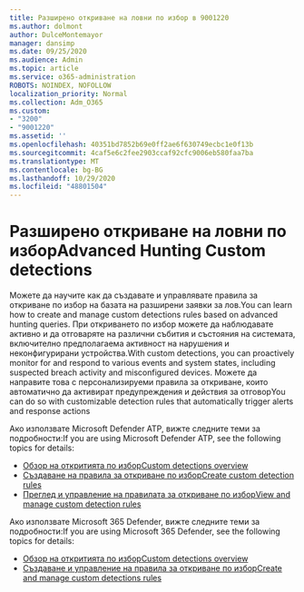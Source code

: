 ```yaml
---
title: Разширено откриване на ловни по избор в 9001220
ms.author: dolmont
author: DulceMontemayor
manager: dansimp
ms.date: 09/25/2020
ms.audience: Admin
ms.topic: article
ms.service: o365-administration
ROBOTS: NOINDEX, NOFOLLOW
localization_priority: Normal
ms.collection: Adm_O365
ms.custom:
- "3200"
- "9001220"
ms.assetid: ''
ms.openlocfilehash: 40351bd7852b69e0ff2ae6f630749ecbc1e0f13b
ms.sourcegitcommit: 4caf5e6c2fee2903ccaf92cfc9006eb580faa7ba
ms.translationtype: MT
ms.contentlocale: bg-BG
ms.lasthandoff: 10/29/2020
ms.locfileid: "48801504"
---
```

# <a name="advanced-hunting-custom-detections"></a><span data-ttu-id="25b1f-102">Разширено откриване на ловни по избор</span><span class="sxs-lookup"><span data-stu-id="25b1f-102">Advanced Hunting Custom detections</span></span>

<span data-ttu-id="25b1f-103">Можете да научите как да създавате и управлявате правила за откриване по избор на базата на разширени заявки за лов.</span><span class="sxs-lookup"><span data-stu-id="25b1f-103">You can learn how to create and manage custom detections rules based on advanced hunting queries.</span></span> <span data-ttu-id="25b1f-104">При откриването по избор можете да наблюдавате активно и да отговаряте на различни събития и състояния на системата, включително предполагаема активност на нарушения и неконфигурирани устройства.</span><span class="sxs-lookup"><span data-stu-id="25b1f-104">With custom detections, you can proactively monitor for and respond to various events and system states, including suspected breach activity and misconfigured devices.</span></span> <span data-ttu-id="25b1f-105">Можете да направите това с персонализируеми правила за откриване, които автоматично да активират предупреждения и действия за отговор</span><span class="sxs-lookup"><span data-stu-id="25b1f-105">You can do so with customizable detection rules that automatically trigger alerts and response actions</span></span>
  
<span data-ttu-id="25b1f-106">Ако използвате Microsoft Defender ATP, вижте следните теми за подробности:</span><span class="sxs-lookup"><span data-stu-id="25b1f-106">If you are using Microsoft Defender ATP, see the following topics for details:</span></span> 
- [<span data-ttu-id="25b1f-107">Обзор на откритията по избор</span><span class="sxs-lookup"><span data-stu-id="25b1f-107">Custom detections overview</span></span>](https://docs.microsoft.com/windows/security/threat-protection/microsoft-defender-atp/overview-custom-detections)
- [<span data-ttu-id="25b1f-108">Създаване на правила за откриване по избор</span><span class="sxs-lookup"><span data-stu-id="25b1f-108">Create custom detection rules</span></span>](https://docs.microsoft.com/windows/security/threat-protection/microsoft-defender-atp/custom-detection-rules)
- [<span data-ttu-id="25b1f-109">Преглед и управление на правилата за откриване по избор</span><span class="sxs-lookup"><span data-stu-id="25b1f-109">View and manage custom detection rules</span></span>](https://docs.microsoft.com/windows/security/threat-protection/microsoft-defender-atp/custom-detections-manage)

<span data-ttu-id="25b1f-110">Ако използвате Microsoft 365 Defender, вижте следните теми за подробности:</span><span class="sxs-lookup"><span data-stu-id="25b1f-110">If you are using Microsoft 365 Defender, see the following topics for details:</span></span> 
- [<span data-ttu-id="25b1f-111">Обзор на откритията по избор</span><span class="sxs-lookup"><span data-stu-id="25b1f-111">Custom detections overview</span></span>](https://docs.microsoft.com/microsoft-365/security/mtp/custom-detections-overview)
- [<span data-ttu-id="25b1f-112">Създаване и управление на правила за откриване по избор</span><span class="sxs-lookup"><span data-stu-id="25b1f-112">Create and manage custom detections rules</span></span>](https://docs.microsoft.com/microsoft-365/security/mtp/custom-detection-rules)
